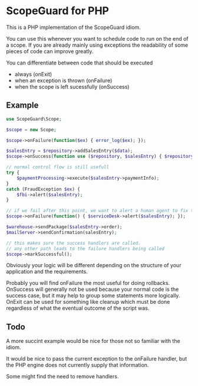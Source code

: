 
# ScopeGuard for PHP

This is a PHP implementation of the ScopeGuard idiom.

You can use this whenever you want to schedule code to run on the end of a scope. If you are already mainly using exceptions the readability of some pieces of code can improve greatly.

You can differentiate between code that should be executed
* always (onExit)
* when an exception is thrown (onFailure)
* when the scope is left sucessfully (onSuccess)

## Example

```php
use ScopeGuard\Scope;

$scope = new Scope;

$scope->onFailure(function($ex) { error_log($ex); }); 

$salesEntry = $repository->addSalesEntry($data);
$scope->onSuccess(function use ($repository, $salesEntry) { $repository->markFinalized($salesEntry); });

// normal control flow is still usefull
try {
	$paymentProcessing->execute($salesEntry->paymentInfo);
}
catch (FraudException $ex) {
	$fbi->alert($salesEntry);
}

// if we fail after this point, we want to alert a human agent to fix the situation
$scope->onFailure(function() { $serviceDesk->alert($salesEntry); });

$warehouse->sendPackage($salesEntry->order);
$mailServer->sendConfirmation(salesEntry);

// this makes sure the success handlers are called. 
// any other path leads to the failure handlers being called
$scope->markSuccessful(); 
```

Obviously your logic will be different depending on the structure of your application and the requirements.

Probably you will find onFailure the most useful for doing rollbacks. OnSuccess will generally not be used because your normal code is the success case, but it may help to group some statements more logically. OnExit can be used for something like cleanup which must be done regardless of what the eventual outcome of the script was.

## Todo

A more succint example would be nice for those not so familiar with the idiom.

It would be nice to pass the current exception to the onFailure handler, but the PHP engine does not currently supply that information.

Some might find the need to remove handlers.
